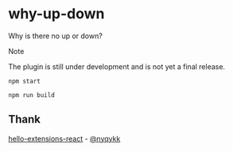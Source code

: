 # why-up-down
Why is there no up or down?

> [!NOTE] 
> The plugin is still under development and is not yet a final release.

```
npm start

npm run build
```

## Thank
[hello-extensions-react](https://github.com/nyqykk/hello-extensions-react) - [@nyqykk](https://github.com/nyqykk)